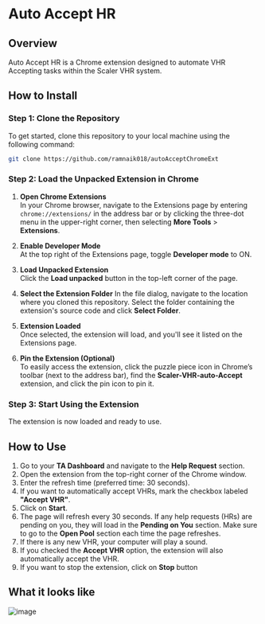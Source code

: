 # Auto Accept HR

## Overview
Auto Accept HR is a Chrome extension designed to automate VHR Accepting tasks within the Scaler VHR system.

## How to Install

### Step 1: Clone the Repository
To get started, clone this repository to your local machine using the following command:

```bash
git clone https://github.com/ramnaik018/autoAcceptChromeExt
```
### Step 2: Load the Unpacked Extension in Chrome

1. **Open Chrome Extensions**  
   In your Chrome browser, navigate to the Extensions page by entering `chrome://extensions/` in the address bar or by clicking the three-dot menu in the upper-right corner, then selecting **More Tools** > **Extensions**.

2. **Enable Developer Mode**  
   At the top right of the Extensions page, toggle **Developer mode** to ON.

3. **Load Unpacked Extension**  
   Click the **Load unpacked** button in the top-left corner of the page.

4. **Select the Extension Folder**
   In the file dialog, navigate to the location where you cloned this repository. Select the folder containing the extension's source code and click **Select Folder**.

5. **Extension Loaded**  
   Once selected, the extension will load, and you'll see it listed on the Extensions page.

6. **Pin the Extension (Optional)**  
   To easily access the extension, click the puzzle piece icon in Chrome’s toolbar (next to the address bar), find the **Scaler-VHR-auto-Accept** extension, and click the pin icon to pin it.

### Step 3: Start Using the Extension
The extension is now loaded and ready to use.

## How to Use

1. Go to your **TA Dashboard** and navigate to the **Help Request** section.
2. Open the extension from the top-right corner of the Chrome window.
3. Enter the refresh time (preferred time: 30 seconds).
4. If you want to automatically accept VHRs, mark the checkbox labeled **"Accept VHR"**.
5. Click on **Start**.
6. The page will refresh every 30 seconds. If any help requests (HRs) are pending on you, they will load in the **Pending on You** section. Make sure to go to the **Open Pool** section each time the page refreshes.
7. If there is any new VHR, your computer will play a sound.
8. If you checked the **Accept VHR** option, the extension will also automatically accept the VHR.
9. If you want to stop the extension, click on **Stop** button

## What it looks like
![image](https://github.com/user-attachments/assets/9fbe76bd-0fb4-452d-98d5-e84838f55e51)
